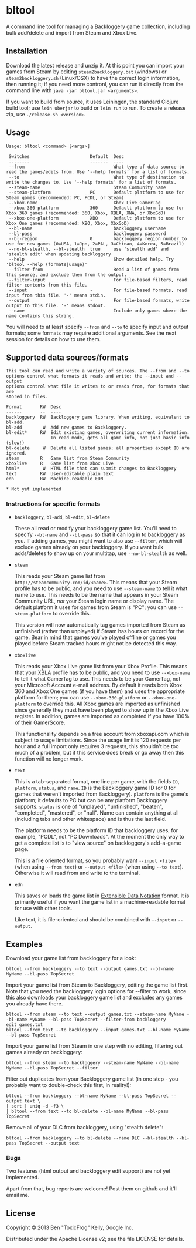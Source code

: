 # bltool

A command line tool for managing a Backloggery game collection, including bulk add/delete and import from Steam and Xbox Live.

## Installation

Download the latest release and unzip it. At this point you can import your games from Steam by editing `steam2backloggery.bat` (windows) or `steam2backloggery.sh` (Linux/OSX) to have the correct login information, then running it; if you need more contronl, you can run it directly from the command line with `java -jar bltool.jar <arguments>`.

If you want to build from source, it uses Leiningen, the standard Clojure build tool; use `lein uberjar` to build or `lein run` to run. To create a release zip, use `./release.sh <version>`.

## Usage

    Usage: bltool <command> [<args>]

     Switches                       Default  Desc
     --------                       -------  ----
     --from                                  What type of data source to read the games/edits from. Use '--help formats' for a list of formats.
     --to                                    What type of destination to write the changes to. Use '--help formats' for a list of formats.
     --steam-name                            Steam Community name
     --steam-platform               PC       Default platform to use for Steam games (recommended: PC, PCDL, or Steam)
     --xbox-name                             Xbox Live GamerTag
     --xbox-360-platform            360      Default platform to use for Xbox 360 games (recommended: 360, Xbox, XBLA, XNA, or XbxGoD)
     --xbox-one-platform            XBO      Default platform to use for Xbox One games (recommended: XBO, Xbox, XbxGoD)
     --bl-name                               backloggery username
     --bl-pass                               backloggery password
     --bl-region                    0        backloggery region number to use for new games (0=USA, 1=Jpn, 2=PAL, 3=Chinao, 4=Korea, 5=Brazil)
     --no-bl-stealth, --bl-stealth  true     use 'stealth add' and 'stealth edit' when updating backloggery
     --help                                  Show detailed help. Try 'bltool --help (formats|usage)'
     --filter-from                           Read a list of games from this source, and exclude them from the output.
     --filter-input                          For file-based filters, read filter contents from this file.
     --input                        -        For file-based formats, read input from this file. '-' means stdin.
     --output                       -        For file-based formats, write output to this file. '-' means stdout.
     --name                                  Include only games where the name contains this string.

You will need to at least specify `--from` and `--to` to specify input and output formats; some formats may require additional arguments. See the next session for details on how to use them.

## Supported data sources/formats

    This tool can read and write a variety of sources. The --from and --to
    options control what formats it reads and write; the --input and --output
    options control what file it writes to or reads from, for formats that are
    stored in files.

    Format       RW  Desc
    ------       --  ----
    backloggery  RW  Backloggery game library. When writing, equivalent to bl-add.
    bl-add        W  Add new games to Backloggery.
    bl-edit*     RW  Edit existing games, overwriting current information.
                     In read mode, gets all game info, not just basic info (slow!)
    bl-delete     W  Delete all listed games; all properties except ID are ignored.
    steam        R   Game list from Steam Community
    xboxlive     R   Game list from Xbox Live
    html*         W  HTML file that can submit changes to Backloggery
    text         RW  User-editable plain text
    edn          RW  Machine-readable EDN

    * Not yet implemented

### Instructions for specific formats

* `backloggery`, `bl-add`, `bl-edit`, `bl-delete`

  These all read or modify your backloggery game list. You'll need to specify `--bl-name` and `--bl-pass` so that it can log in to backloggery as you. If adding games, you might want to also use `--filter`, which will exclude games already on your backloggery. If you want bulk adds/deletes to show up on your multitap, use `--no-bl-stealth` as well.

* `steam`

  This reads your Steam game list from `http://steamcommunity.com/id/<name>`. This means that your Steam profile has to be public, and you need to use `--steam-name` to tell it what name to use. This needs to be the name that appears in your Steam Community URL, *not* your Steam login name or display name. The default platform it uses for games from Steam is "PC"; you can use `--steam-platform` to override this.

  This version will now automatically tag games imported from Steam as unfinished (rather than unplayed) if Steam has hours on record for the game. Bear in mind that games you've played offline or games you played before Steam tracked hours might not be detected this way.

* `xboxlive`

  This reads your Xbox Live game list from your Xbox Profile. This means that your XBLA profile has to be public, and you need to use `--xbox-name` to tell it what GamerTag to use. This needs to be your GamerTag, not your Microsoft Account e-mail address. By default it reads both Xbox 360 and Xbox One games (if you have them) and uses the appropriate platform for them; you can use `--xbox-360-platform` or `--xbox-one-platform` to override this. All Xbox games are imported as unfinished since generally they must have been played to show up in the Xbox Live register. In addition, games are imported as completed if you have 100% of their GamerScore.

  This functionality depends on a free account from xboxapi.com which is subject to usage limitations. Since the usage limit is 120 requests per hour and a full import only requires 3 requests, this shouldn't be too much of a problem, but if this service does break or go away then this function will no longer work.

* `text`

  This is a tab-separated format, one line per game, with the fields `ID`, `platform`, `status`, and `name`. `ID` is the Backloggery game ID (or 0 for games that weren't imported from Backloggery). `platform` is the game's platform; it defaults to PC but can be any platform Backloggery supports. `status` is one of "unplayed", "unfinished", "beaten", "completed", "mastered", or "null". Name can contain anything at all (including tabs and other whitespace) and is thus the last field.

  The platform needs to be the platform ID that backloggery uses; for example, "PCDL", not "PC Downloads". At the moment the only way to get a complete list is to "view source" on backloggery's add-a-game page.

  This is a file oriented format, so you probably want `--input <file>` (when using `--from text`) or `--output <file>` (when using `--to text`). Otherwise it will read from and write to the terminal.

* `edn`

  This saves or loads the game list in [Extensible Data Notation](https://github.com/edn-format/edn) format. It is primarily useful if you want the game list in a machine-readable format for use with other tools.

  Like text, it is file-oriented and should be combined with `--input` or `--output`.

## Examples

Download your game list from backloggery for a look:

    bltool --from backloggery --to text --output games.txt --bl-name MyName --bl-pass TopSecret

Import your game list from Steam to Backloggery, editing the game list first. Note that you need the backloggery login options for --filter to work, since this also downloads your backloggery game list and excludes any games you already have there.

    bltool --from steam --to text --output games.txt --steam-name MyName --bl-name MyName --bl-pass TopSecret --filter-from backloggery
    edit games.txt
    bltool --from text --to backloggery --input games.txt --bl-name MyName --bl-pass TopSecret

Import your game list from Steam in one step with no editing, filtering out games already on backloggery:

    bltool --from steam --to backloggery --steam-name MyName --bl-name MyName --bl-pass TopSecret --filter

Filter out duplicates from your Backloggery game list (in one step - you probably want to double-check this first, in reality!):

    bltool --from backloggery --bl-name MyName --bl-pass TopSecret --output text \
    | sort | uniq -d -f3 \
    | bltool --from text --to bl-delete --bl-name MyName --bl-pass TopSecret

Remove all of your DLC from backloggery, using "stealth delete":

    bltool --from backloggery --to bl-delete --name DLC --bl-stealth --bl-pass TopSecret --output text

### Bugs

Two features (html output and backloggery edit support) are not yet implemented.

Apart from that, bug reports are welcome! Post them on github and it'll email me.

## License

Copyright © 2013 Ben "ToxicFrog" Kelly, Google Inc.

Distributed under the Apache License v2; see the file LICENSE for details.
